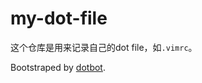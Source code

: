 # my-dot-file

这个仓库是用来记录自己的dot file，如`.vimrc`。

Bootstraped by [dotbot](https://github.com/anishathalye/dotbot).
